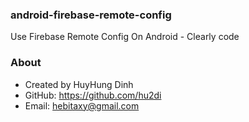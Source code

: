 ### android-firebase-remote-config
Use Firebase Remote Config On Android - Clearly code

### About
- Created by HuyHung Dinh
- GitHub: https://github.com/hu2di
- Email: hebitaxy@gmail.com
